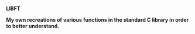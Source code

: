<b> LIBFT

My own recreations of various functions in the standard C library in order to better understand. 
